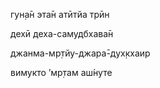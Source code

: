 гун̣а̄н эта̄н атӣтйа трӣн

дехӣ деха-самудбхава̄н

джанма-мр̣тйу-джара̄-дух̣кхаир

вимукто ’мр̣там аш́нуте